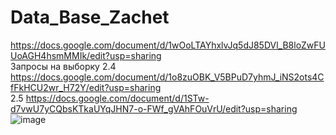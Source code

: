 # Data_Base_Zachet

https://docs.google.com/document/d/1wOoLTAYhxlvJq5dJ85DVl_B8loZwFUUoAGH4hsmMMIk/edit?usp=sharing  
Запросы на выборку 2.4 https://docs.google.com/document/d/1o8zuOBK_V5BPuD7yhmJ_iNS2ots4CfFkHCU2wr_H72Y/edit?usp=sharing  
2.5 https://docs.google.com/document/d/1STw-d7vwU7yCQbsKTkaUYqJHN7-o-FWf_gVAhFOuVrU/edit?usp=sharing
![image](https://user-images.githubusercontent.com/113089569/200193188-8d7c13ed-7f38-494f-be34-a38a60eaf2fa.png)

